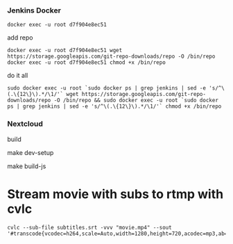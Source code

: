 ### Jenkins Docker
```
docker exec -u root d7f904e8ec51
```

add repo

```
docker exec -u root d7f904e8ec51 wget https://storage.googleapis.com/git-repo-downloads/repo -O /bin/repo
docker exec -u root d7f904e8ec51 chmod +x /bin/repo
```

do it all


```
sudo docker exec -u root `sudo docker ps | grep jenkins | sed -e 's/^\(.\{12\}\).*/\1/'` wget https://storage.googleapis.com/git-repo-downloads/repo -O /bin/repo && sudo docker exec -u root `sudo docker ps | grep jenkins | sed -e 's/^\(.\{12\}\).*/\1/'` chmod +x /bin/repo

```



### Nextcloud

build

make dev-setup

make build-js




# Stream movie with subs to rtmp with cvlc

```
cvlc --sub-file subtitles.srt -vvv "movie.mp4" --sout '#transcode{vcodec=h264,scale=Auto,width=1280,height=720,acodec=mp3,ab=128,channels=2,samplerate=44100,soverlay}:std{access=rtmp,mux=ffmpeg{mux=flv},dst=rtmp://address}'

```
